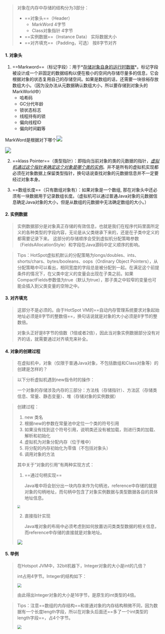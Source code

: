 > 对象在内存中存储的结构分为3部分：
>
> - ==对象头==（Header）
>   - MarkWord    4字节
>   - Class对象指针    4字节
> - ==实例数据==（Instance Data）    实际数据大小
> - ==对齐填充==（Padding，可选）    按8字节对齐

#### 1. 对象头

1. ==Markword==（标记字段）：用于*<u>存储对象自身的运行时数据</u>*。标记字段被设计成一个非固定的数据结构以便在极小的空间内存储尽量多的信息，它会根据对象的状态复用自己的存储空间。如果是数组的话，还需要一块徐裕存放数组大小。（因为没办法从元数据确认数组大小，所以要存储到对象头的MarkWorld中）
   - 哈希码
   - GC分代年龄
   - 锁状态标志
   - 线程持有的锁
   - 偏向线程ID
   - 偏向时间戳等

MarkWord是根据对下哪个<img src="https://tva1.sinaimg.cn/large/0081Kckwgy1gke97qppowj30fa077mxc.jpg" style="zoom:120%">

<img src="https://tva1.sinaimg.cn/large/0081Kckwgy1gke9w9nmmdj30fa077wen.jpg" style="zoom:120%">

2. ==klass Pointer==（类型指针）：即指向当前对象的类的元数据的指针，*<u>虚拟机通过这个指针来确定这个对象是哪个类的实例</u>*。并不是所有的虚拟机实现都必须在对象数据上保留类型指针，换句话说查找对象的元数据信息并不一定要经过对象本身。

3. ==数组长度==（只有数组对象有）：如果对象是一个数组, 那在对象头中还必须有一块数据用于记录数组长度。（虚拟机可以通过普通Java对象的元数据信息确定Java对象的大小，但是从数组的元数据中无法确定数组的大小。）

#### 2. 实例数据

> 实例数据部分是对象真正存储的有效信息，也就是我们在程序代码里面所定义的各种类型的字段内容，无论是从父类继承下来的，还是在子类中定义的都需要记录下来。 这部分的存储顺序会受到虚拟机分配策略参数（FieldsAllocationStyle）和字段在Java源码中定义顺序的影响。

> Tips：HotSpot虚拟机默认的分配策略为longs/doubles、ints、shorts/chars、bytes/booleans、oops（Ordinary Object Pointers），从分配策略中可以看出，相同宽度的字段总是被分配到一起。在满足这个前提条件的情况下，在父类中定义的变量会出现在子类之前。如果 CompactFields参数值为true（默认为true），那子类之中较窄的变量也可能会插入到父类变量的空隙之中。

#### 3. 对齐填充

> 这部分不是必须的。由于HotSpot VM的==自动内存管理系统要求对象起始地址必须是8字节的整数倍==，换句话说就是对象的大小必须是8字节的整数倍。
>
> 对象头正好是8字节的倍数（1倍或者2倍），因此当对象实例数据部分没有对齐的话，就需要通过对齐填充来补全。

#### 4. 对象的创建过程

> 在虚拟机中，对象（仅限于普通Java对象，不包括数组和Class对象等）的创建是怎样的？

> 以下分析虚拟机遇到new指令时的操作：
>
> 一个对象的存储涉及内存的三部分：方法栈（存储指针）、方法区（存储类信息、常量、静态变量）、堆（存储对象的实例数据）

> 创建过程：
>
> 1. new 类名
> 2. 根据new的参数在常量池中定位一个类的符号引用
> 3. 如果没有找到这个符号引用，说明类还没有被加载，则进行类的加载、解析和初始化
> 4. 虚拟机为对象分配内存（位于堆中）
> 5. 将分配的内存初始化为零值（不包括对象头）
> 6. 调用对象的<init>方法
>
> 其中关于“对象的引用”有两种实现方式：
>
> 1. ==通过句柄实现==
>
>    Java堆中将会划分出一块内存来作为句柄池，reference中存储的就是对象的句柄地址，而句柄中包含了对象实例数据与类型数据各自的具体地址信息。
>
> <img src="https://tva1.sinaimg.cn/large/0081Kckwgy1gkf6s2l29fj310o0lk3z3.jpg" style="zoom:60%">
>
> 2. 直接指针实现
>
>    Java堆对象的布局中必须考虑到如何放置访问类类型数据的相关信息，而reference中存储的直接就是对象地址。
>
> <img src="https://tva1.sinaimg.cn/large/0081Kckwgy1gkf6wnton3j310o0lkmxn.jpg" style="60%">

#### 5. 举例

> 在Hotspot JVM中，32bit机器下，Integer对象的大小是int的几倍？
>
> int占用4字节。Integer的结构如下：
>
> <img src="https://tva1.sinaimg.cn/large/0081Kckwgy1gkf8bjryzvj30k10aaq2u.jpg" style="zoom:80%">
>
> 由此得出Integer对象的大小是16字节，是原生的int类型的4倍。

> Tips：注意==数组的内存结构==和普通对象的内存结构稍微不同，因为数据有一个长度length字段，所以在对象头后面还==多了一个int类型的length字段==，占4个字节。
>
> <img src="https://tva1.sinaimg.cn/large/0081Kckwgy1gkf8jik1dsj30ka0csq2x.jpg" style="zoom:80%">